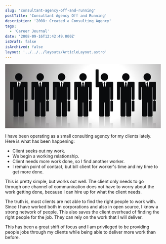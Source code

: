 ```yaml
---
slug: 'consultant-agency-off-and-running'
postTitle: 'Consultant Agency Off and Running'
description: '2008: Created a Consulting Agency'
tags:
  - 'Career Journal'
date: '2008-09-16T12:42:49.000Z'
isDraft: false
isArchived: false
layout: '../../../layouts/ArticleLayout.astro'
---
```


![](../2008-09-16-consultant-agency-off-and-running/_consultants.jpg)

I have been operating as a small consulting agency for my clients lately. Here is what has been happening:

- Client seeks out my work.
- We begin a working relationship.
- Client needs more work done, so I find another worker.
- I remain point of contact, but bill client for worker's time and my time to get more done.

This is pretty simple, but works out well. The client only needs to go through one channel of communication does not have to worry about the work getting done, because I can hire up for what the client needs.

The truth is, most clients are not able to find the right people to work with. Since I have worked both in corporations and also in open source, I know a strong network of people. This also saves the client overhead of finding the right people for the job. They can rely on the work that I will deliver.

This has been a great shift of focus and I am privileged to be providing people jobs through my clients while being able to deliver more work than before.
